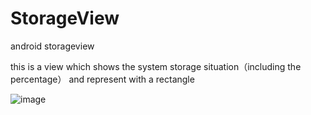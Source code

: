 # StorageView
android storageview

this is a view which shows the system storage situation（including the percentage） and represent with a rectangle

![image](https://github.com/peterforme/StorageView/StorageApp/MyApplication/screenshots/0603_22_40_01.png)
